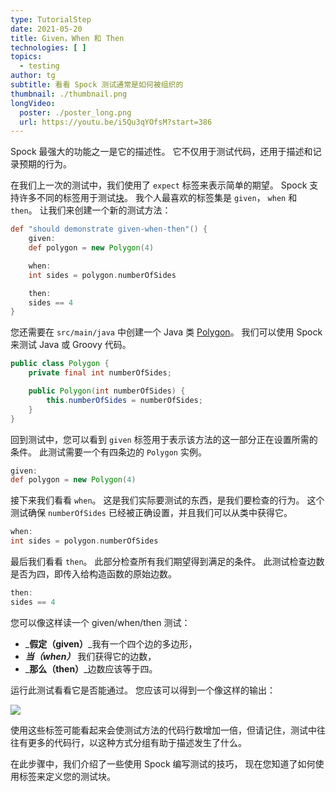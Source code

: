 ```yaml
---
type: TutorialStep
date: 2021-05-20
title: Given，When 和 Then
technologies: [ ]
topics:
  - testing
author: tg
subtitle: 看看 Spock 测试通常是如何被组织的
thumbnail: ./thumbnail.png
longVideo:
  poster: ./poster_long.png
  url: https://youtu.be/i5Qu3qYOfsM?start=386
---
```


Spock 最强大的功能之一是它的描述性。 它不仅用于测试代码，还用于描述和记录预期的行为。

在我们上一次的测试中，我们使用了 `expect` 标签来表示简单的期望。 Spock 支持许多不同的标签用于测试[块](http://spockframework.org/spock/docs/2.0/all_in_one.html#_blocks)。 我个人最喜欢的标签集是 `given`， `when` 和 `then`。 让我们来创建一个新的测试方法：

```groovy
def "should demonstrate given-when-then"() {
    given:
    def polygon = new Polygon(4)

    when:
    int sides = polygon.numberOfSides

    then:
    sides == 4
}
```

您还需要在 `src/main/java` 中创建一个 Java 类 [Polygon](https://github.com/trishagee/spock-testing-demo/blob/main/src/main/java/com/mechanitis/demo/spock/Polygon.java)。 我们可以使用 Spock 来测试 Java 或 Groovy 代码。

```java
public class Polygon {
    private final int numberOfSides;

    public Polygon(int numberOfSides) {
        this.numberOfSides = numberOfSides;
    }
}
```

回到测试中，您可以看到 `given` 标签用于表示该方法的这一部分正在设置所需的条件。 此测试需要一个有四条边的 `Polygon` 实例。

```groovy
given:
def polygon = new Polygon(4)
```

接下来我们看看 `when`。 这是我们实际要测试的东西，是我们要检查的行为。 这个测试确保 `numberOfSides` 已经被正确设置，并且我们可以从类中获得它。

```groovy
when:
int sides = polygon.numberOfSides
```

最后我们看看 `then`。 此部分检查所有我们期望得到满足的条件。 此测试检查边数是否为四，即传入给构造函数的原始边数。

```groovy
then:
sides == 4
```

您可以像这样读一个 given/when/then 测试：

- _**假定（given）**_我有一个四个边的多边形，
- _**当（when）**_ 我们获得它的边数，
- _**那么（then）**_边数应该等于四。

运行此测试看看它是否能通过。 您应该可以得到一个像这样的输出：

![](./10.png)

使用这些标签可能看起来会使测试方法的代码行数增加一倍，但请记住，测试中往往有更多的代码行，以这种方式分组有助于描述发生了什么。

在此步骤中，我们介绍了一些使用 Spock 编写测试的技巧， 现在您知道了如何使用标签来定义您的测试块。


